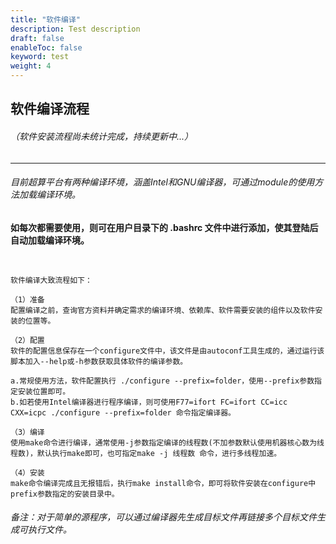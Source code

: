 ```yaml
---
title: "软件编译"
description: Test description
draft: false
enableToc: false
keyword: test
weight: 4
---
```


## 软件编译流程

###### （软件安装流程尚未统计完成，持续更新中...）

***

###### 目前超算平台有两种编译环境，涵盖Intel和GNU编译器，可通过module的使用方法加载编译环境。
**如每次都需要使用，则可在用户目录下的 .bashrc 文件中进行添加，使其登陆后自动加载编译环境。**

<br>

```
软件编译大致流程如下：

（1）准备
配置编译之前，查询官方资料并确定需求的编译环境、依赖库、软件需要安装的组件以及软件安装的位置等。

（2）配置
软件的配置信息保存在一个configure文件中，该文件是由autoconf工具生成的，通过运行该脚本加入--help或-h参数获取具体软件的编译参数。

a.常规使用方法，软件配置执行 ./configure --prefix=folder，使用--prefix参数指定安装位置即可。
b.如若使用Intel编译器进行程序编译，则可使用F77=ifort FC=ifort CC=icc CXX=icpc ./configure --prefix=folder 命令指定编译器。

（3）编译
使用make命令进行编译，通常使用-j参数指定编译的线程数(不加参数默认使用机器核心数为线程数)，默认执行make即可，也可指定make -j 线程数 命令，进行多线程加速。

（4）安装
make命令编译完成且无报错后，执行make install命令，即可将软件安装在configure中prefix参数指定的安装目录中。
```

###### 备注：对于简单的源程序，可以通过编译器先生成目标文件再链接多个目标文件生成可执行文件。
